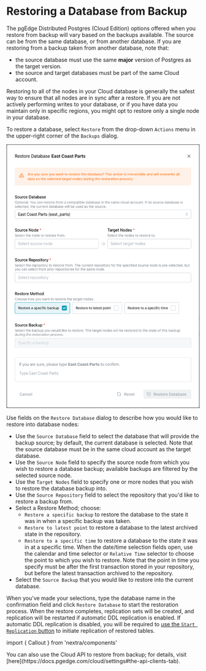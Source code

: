 # Restoring a Database from Backup

The pgEdge Distributed Postgres (Cloud Edition) options offered when you restore from backup will vary based on the backups available. The source can be from the same database, or from another database.  If you are restoring from a backup taken from another database, note that:

* the source database must use the same **major** version of Postgres as the target version.
* the source and target databases must be part of the same Cloud account.

Restoring to all of the nodes in your Cloud database is generally the safest way to ensure that all nodes are in sync after a restore. If you are not actively performing writes to your database, or if you have data you maintain only in specific regions, you might opt to restore only a single node in your database.

To restore a database, select `Restore` from the drop-down `Actions` menu in the upper-right corner of the `Backups` dialog.

![Restoring a backup](../images/restore_from_backup.png)

Use fields on the `Restore Database` dialog to describe how you would like to restore into database nodes:

* Use the `Source Database` field to select the database that will provide the backup source; by default, the current database is selected. Note that the source database must be in the same cloud account as the target database.
* Use the `Source Node` field to specify the source node from which you wish to restore a database backup; available backups are filtered by the selected source node.
* Use the `Target Nodes` field to specify one or more nodes that you wish to restore the database backup into.  
* Use the `Source Repository` field to select the repository that you'd like to restore a backup from.
* Select a Restore Method; choose:
    * `Restore a specific backup` to restore the database to the state it was in when a specific backup was taken.
    * `Restore to latest point` to restore a database to the latest archived state in the repository.
    * `Restore to a specific time` to restore a database to the state it was in at a specific time. When the date/time selection fields open, use the calendar and time selector or `Relative Time` selector to choose the point to which you wish to restore. Note that the point in time you specify must be after the first transaction stored in your repository, but before the latest transaction archived to the repository.
* Select the `Source Backup` that you would like to restore into the current database.

When you've made your selections, type the database name in the confirmation field and click `Restore Database` to start the restoration process.  When the restore completes, replication sets will be created, and replication will be restarted if automatic DDL replication is enabled.  If automatic DDL replication is disabled, you will be required to [use the `Start Replication` button](https://docs.pgedge.com/cloud/database/manage_db#the-start-replication-pane) to initiate replication of restored tables.

import { Callout } from 'nextra/components'
 
<Callout type="info" emoji="ℹ️">
You can also use the Cloud API to restore from backup; for details, visit [here](https://docs.pgedge.com/cloud/settings#the-api-clients-tab).
</Callout>
